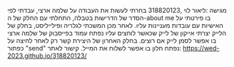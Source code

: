 מגישה :ליאור לוי ,318820123
בחרתי לעשות את העבודה על שלמה ארצי, עבדתי לפי הסדר של הדרישות בטבלה, התחלתי עם החלק של ה-about me בו פירטתי על האישיות עם עובדות מעניינות עליו.
לאחר מכן המשכתי לגלריה ופילייליסט, בחלק של הלייק יצרתי אייקון של לייק שכאשר לוחצים עליו נפתח עמוד בפייסבוק של שלמה ארצי בו אפשר לסמן לייק אם רוצים.
בחלק האחרון של היצירת קשר רק לאחר לחיצה על כפתור "send" נפתח חלון בו אפשר לשלוח את המייל.
קישור לאתר:
https://wed-2023.github.io/318820123/
